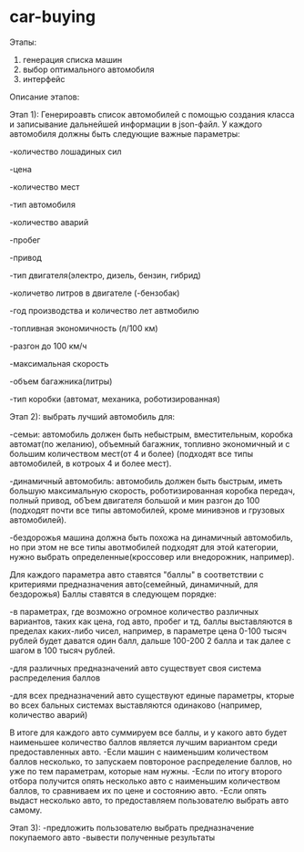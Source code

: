 # car-buying
Этапы:
1) генерация списка машин
2) выбор оптимального автомобиля
3) интерфейс

Описание этапов:


Этап 1):
Генерироавть список автомобилей с помощью создания класса и записывание дальнейшей информации в json-файл.
У каждого автомобиля должны быть следующие важные параметры:

-количество лошадиных сил

-цена

-количество мест

-тип автомобиля

-количество аварий

-пробег

-привод

-тип двигателя(электро, дизель, бензин, гибрид)

-количетво литров в двигателе
(-бензобак)

-год производства и количество лет автмобилю

-топливная экономичность (л/100 км)

-разгон до 100 км/ч

-максимальная скорость

-объем багажника(литры)

-тип коробки (автомат, механика, роботизированная)


Этап 2):
выбрать лучший автомобиль для:

-семьи:
автомобиль должен быть небыстрым, вместительным, коробка автомат(по желанию), объемный багажник, топливно экономичный и с большим количеством мест(от 4 и более) (подходят все типы автомобилей, в котроых 4 и более мест).

-динамичный автомобиль:
автомобиль должен быть быстрым, иметь большую максимальную скорость, роботизированная коробка передач, полный привод, обЪем двигателя большой и мин разгон до 100 (подходят почти все типы автомобилей, кроме минивэнов и грузовых автомобилей).

-бездорожья
машина должна быть похожа на динамичный автомобиль, но при этом не все типы авотмобилей подходят для этой категории, нужно выбрать определенные(кроссовер или внедорожник, например).

Для каждого параметра авто ставятся "баллы" в соответствии с критериями предназначения авто(семейный, динамичный, для бездорожья) Баллы ставятся в следующем порядке:

-в параметрах, где возможно огромное количество различных вариантов, таких как цена, год авто, пробег и тд, баллы выставляются в пределах каких-либо чисел, например, в параметре цена  0-100 тысяч рублей будет даватся один балл, дальше 100-200 2 балла и так далее с шагом в 100 тысяч рублей.

-для различных предназначений авто существует своя система распределения баллов

-для всех предназначений авто существуют единые параметры, кторые во всех бальных системах выставляются одинаково (например, количество аварий)

В итоге для каждого авто суммируем все баллы, и у какого авто будет наименьшее количество баллов является лучшим вариантом среди предоставленных авто.
-Если машин с наименьшим количеством баллов несколько, то запускаем повтороное распределение баллов, но уже по тем параметрам, которые нам нужны.
-Если по итогу второго отбора получится опять несколько авто с наименьшим количеством баллов, то сравниваем их по цене и состоянию авто.
-Если опять выдаст несколько авто, то предоставляем пользователю выбрать авто самому.


Этап 3):
-предложить пользователю выбрать предназначение покупаемого авто
-вывести полученные результаты
